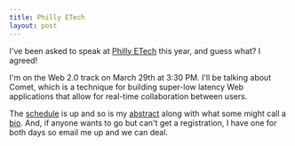 ```yaml
--- 
title: Philly ETech
layout: post
---
```

I've been asked to speak at [Philly ETech](http://www.phillyemergingtech.com/) this year, and guess what? I agreed!

I'm on the Web 2.0 track on March 29th at 3:30 PM. I'll be talking about Comet, which is a technique for building super-low latency Web applications that allow for real-time collaboration between users.

The [schedule](http://www.phillyemergingtech.com/schedule.php) is up and so is my [abstract](http://www.phillyemergingtech.com/abstracts.php#dipasquale) along with what some might call a [bio](http://www.phillyemergingtech.com/speakers.php#dipasquale). And, if anyone wants to go but can't get a registration, I have one for both days so email me up and we can deal.
